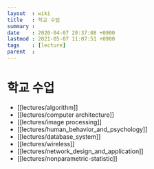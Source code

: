 ```yaml
---
layout  : wiki
title   : 학교 수업
summary :
date    : 2020-04-07 20:37:08 +0900
lastmod : 2021-05-07 11:07:51 +0900
tags    : [lecture]
parent  :
---
```


# 학교 수업
* [[lectures/algorithm]]
* [[lectures/computer architecture]]
* [[lectures/image processing]]
* [[lectures/human_behavior_and_psychology]]
* [[lectures/database_system]]
* [[lectures/wireless]]
* [[lectures/network_design_and_application]]
* [[lectures/nonparametric-statistic]]

